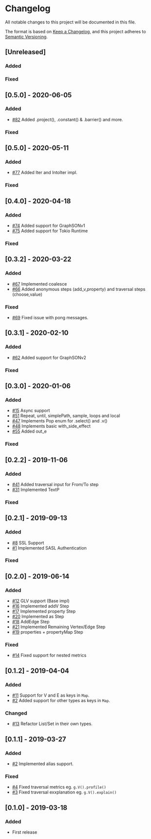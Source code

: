 # Changelog
All notable changes to this project will be documented in this file.

The format is based on [Keep a Changelog](https://keepachangelog.com/en/1.0.0/),
and this project adheres to [Semantic Versioning](https://semver.org/spec/v2.0.0.html).

## [Unreleased]

### Added

### Fixed

## [0.5.0] - 2020-06-05

### Added

- [#82](https://github.com/wolf4ood/gremlin-rs/pull/82) Added .project(), .constant() & .barrier() and more.

### Fixed

## [0.5.0] - 2020-05-11

### Added

- [#77](https://github.com/wolf4ood/gremlin-rs/pull/77) Added Iter and IntoIter impl.

### Fixed

## [0.4.0] - 2020-04-18

### Added

- [#74](https://github.com/wolf4ood/gremlin-rs/pull/74) Added support for GraphSONv1
- [#75](https://github.com/wolf4ood/gremlin-rs/issues/75) Added support for Tokio Runtime

### Fixed

## [0.3.2] - 2020-03-22

### Added

- [#67](https://github.com/wolf4ood/gremlin-rs/issues/67) Implemented coalesce 
- [#66](https://github.com/wolf4ood/gremlin-rs/pull/66)  Added anonymous steps (add_v,property) and traversal steps (choose,value)

### Fixed

- [#69](https://github.com/wolf4ood/gremlin-rs/issues/69) Fixed issue with pong messages.

## [0.3.1] - 2020-02-10

### Added

- [#62](https://github.com/wolf4ood/gremlin-rs/issues/62) Added support for GraphSONv2


### Fixed

## [0.3.0] - 2020-01-06

### Added

- [#15](https://github.com/wolf4ood/gremlin-rs/issues/15) Async support
- [#51](https://github.com/wolf4ood/gremlin-rs/pull/51)  Repeat, until, simplePath, sample, loops and local
- [#47](https://github.com/wolf4ood/gremlin-rs/pull/47) Implements Pop enum for .select() and .v() 
- [#48](https://github.com/wolf4ood/gremlin-rs/pull/48) Implements basic with_side_effect
- [#55](https://github.com/wolf4ood/gremlin-rs/pull/55) Added out_e

### Fixed


## [0.2.2] - 2019-11-06

### Added

- [#41](https://github.com/wolf4ood/gremlin-rs/issues/8) Added traversal input for From/To step
- [#31](https://github.com/wolf4ood/gremlin-rs/issues/1) Implemented TextP

### Fixed

## [0.2.1] - 2019-09-13

### Added

- [#8](https://github.com/wolf4ood/gremlin-rs/issues/8) SSL Support
- [#1](https://github.com/wolf4ood/gremlin-rs/issues/1) Implemented SASL Authentication

### Fixed


## [0.2.0] - 2019-06-14

### Added
- [#12](https://github.com/wolf4ood/gremlin-rs/issues/12) GLV support (Base impl)
- [#16](https://github.com/wolf4ood/gremlin-rs/issues/16) Implemented addV Step
- [#17](https://github.com/wolf4ood/gremlin-rs/issues/17) Implemented property Step
- [#20](https://github.com/wolf4ood/gremlin-rs/issues/20) Implemented as Step
- [#18](https://github.com/wolf4ood/gremlin-rs/issues/18) AddEdge Step
- [#21](https://github.com/wolf4ood/gremlin-rs/issues/21) Implemented Remaining Vertex/Edge Step
- [#19](https://github.com/wolf4ood/gremlin-rs/issues/19) properties + propertyMap Step

### Fixed

- [#14](https://github.com/wolf4ood/gremlin-rs/issues/14) Fixed support for nested metrics

## [0.1.2] - 2019-04-04

### Added

- [#11](https://github.com/wolf4ood/gremlin-rs/issues/11) Support for V and E as keys in `Map`.
- [#2](https://github.com/wolf4ood/gremlin-rs/issues/10) Added support for other types as keys in `Map`.

### Changed

- [#13](https://github.com/wolf4ood/gremlin-rs/issues/13) Refactor List/Set in their own types.

## [0.1.1] - 2019-03-27

### Added

- [#2](https://github.com/wolf4ood/gremlin-rs/issues/2) Implemented alias support.

### Fixed

- [#4](https://github.com/wolf4ood/gremlin-rs/issues/4) Fixed traversal metrics eg. `g.V().profile()`
- [#3](https://github.com/wolf4ood/gremlin-rs/issues/3) Fixed traversal exxplanation eg. `g.V().explain()`

## [0.1.0] - 2019-03-18

### Added
- First release

